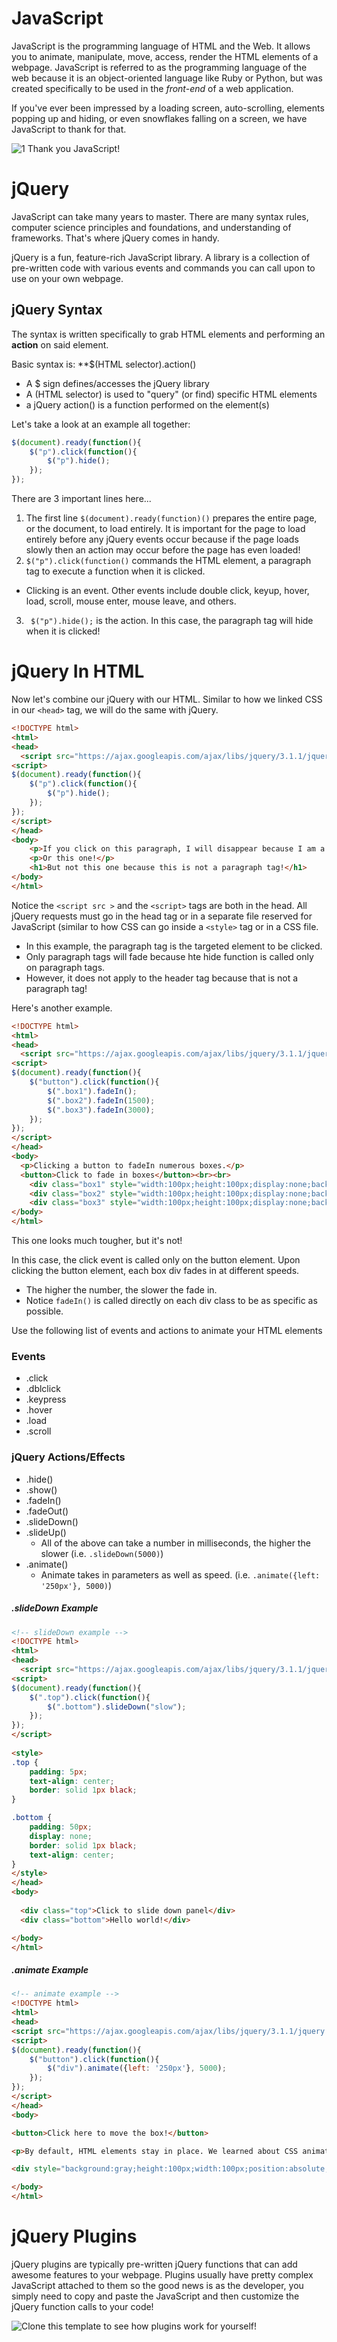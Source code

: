 # JavaScript
JavaScript is the programming language of HTML and the Web. It allows you to animate, manipulate, move, access, render the HTML elements of a webpage. JavaScript is referred to as the programming language of the web because it is an object-oriented language like Ruby or Python, but was created specifically to be used in the *front-end* of a web application. 

If you've ever been impressed by a loading screen, auto-scrolling, elements popping up and hiding, or even snowflakes falling on a screen, we have JavaScript to thank for that. 

![1](https://github.com/Coderdotnew/web_design/blob/master/gifs/thankyou.gif)
Thank you JavaScript!

# jQuery
JavaScript can take many years to master. There are many syntax rules, computer science principles and foundations, and understanding of frameworks. That's where jQuery comes in handy.

jQuery is a fun, feature-rich JavaScript library. A library is a collection of pre-written code with various events and commands you can call upon to use on your own webpage. 

## jQuery Syntax
The syntax is written specifically to grab HTML elements and performing an **action** on said element.

Basic syntax is: **$(HTML selector).action()
- A $ sign defines/accesses the jQuery library
- A (HTML selector) is used to "query" (or find) specific HTML elements
- a jQuery action() is a function performed on the element(s)

Let's take a look at an example all together:
```javascript
$(document).ready(function(){
    $("p").click(function(){
        $("p").hide();
    });
});
```
There are 3 important lines here...
1. The first line `$(document).ready(function)()` prepares the entire page, or the document, to load entirely. It is important for the page to load entirely before any jQuery events occur because if the page loads slowly then an action may occur before the page has even loaded!
2. `$("p").click(function()` commands the HTML element, a paragraph tag to execute a function when it is clicked. 
  - Clicking is an event. Other events include double click, keyup, hover, load, scroll, mouse enter, mouse leave, and others. 
3. ` $("p").hide();` is the action. In this case, the paragraph tag will hide when it is clicked!

# jQuery In HTML
Now let's combine our jQuery with our HTML. Similar to how we linked CSS in our `<head>` tag, we will do the same with jQuery.
```html
<!DOCTYPE html>
<html>
<head>
  <script src="https://ajax.googleapis.com/ajax/libs/jquery/3.1.1/jquery.min.js"></script>
<script>
$(document).ready(function(){
    $("p").click(function(){
        $("p").hide();
    });
});
</script>
</head>
<body>
    <p>If you click on this paragraph, I will disappear because I am a paragraph tag!.</p>
    <p>Or this one!</p>
    <h1>But not this one because this is not a paragraph tag!</h1>
</body>
</html>
```
Notice the `<script src >` and the `<script>` tags are both in the head. All jQuery requests must go in the head tag or in a separate file reserved for JavaScript (similar to how CSS can go inside a `<style>` tag or in a CSS file.
- In this example, the paragraph tag is the targeted element to be clicked. 
- Only paragraph tags will fade because hte hide function is called only on paragraph tags.
- However, it does not apply to the header tag because that is not a paragraph tag!

Here's another example.
```html
<!DOCTYPE html>
<html>
<head>
  <script src="https://ajax.googleapis.com/ajax/libs/jquery/3.1.1/jquery.min.js"></script>
<script>
$(document).ready(function(){
    $("button").click(function(){
        $(".box1").fadeIn();
        $(".box2").fadeIn(1500);
        $(".box3").fadeIn(3000);
    });
});
</script>
</head>
<body>
  <p>Clicking a button to fadeIn numerous boxes.</p>
  <button>Click to fade in boxes</button><br><br>
    <div class="box1" style="width:100px;height:100px;display:none;background-color:red;"></div><br>
    <div class="box2" style="width:100px;height:100px;display:none;background-color:green;"></div><br>
    <div class="box3" style="width:100px;height:100px;display:none;background-color:blue;"></div>
</body>
</html>
```
This one looks much tougher, but it's not!

In this case, the click event is called only on the button element. Upon clicking the button element, each box div fades in at different speeds.
- The higher the number, the slower the fade in. 
- Notice `fadeIn()` is called directly on each div class to be as specific as possible.

Use the following list of events and actions to animate your HTML elements

### Events
- .click
- .dblclick
- .keypress
- .hover
- .load
- .scroll

### jQuery Actions/Effects
- .hide()
- .show()
- .fadeIn() 
- .fadeOut() 
- .slideDown()
- .slideUp()
  - All of the above can take a number in milliseconds, the higher the slower (i.e. `.slideDown(5000)`)
- .animate()
  - Animate takes in parameters as well as speed. (i.e. `.animate({left: '250px'}, 5000)`)

##### .slideDown Example  

```html
<!-- slideDown example -->
<!DOCTYPE html>
<html>
<head>
  <script src="https://ajax.googleapis.com/ajax/libs/jquery/3.1.1/jquery.min.js"></script>
<script> 
$(document).ready(function(){
    $(".top").click(function(){
        $(".bottom").slideDown("slow");
    });
});
</script>
 
<style> 
.top {
    padding: 5px;
    text-align: center;
    border: solid 1px black;
}

.bottom {
    padding: 50px;
    display: none;
    border: solid 1px black;
    text-align: center;
}
</style>
</head>
<body>
 
  <div class="top">Click to slide down panel</div>
  <div class="bottom">Hello world!</div>

</body>
</html>
```
##### .animate Example  

```html
<!-- animate example -->
<!DOCTYPE html>
<html>
<head>
<script src="https://ajax.googleapis.com/ajax/libs/jquery/3.1.1/jquery.min.js"></script>
<script> 
$(document).ready(function(){
    $("button").click(function(){
        $("div").animate({left: '250px'}, 5000);
    });
});
</script> 
</head>
<body>

<button>Click here to move the box!</button>

<p>By default, HTML elements stay in place. We learned about CSS animation, jQuery provides another way to animate!</p>

<div style="background:gray;height:100px;width:100px;position:absolute;"></div>

</body>
</html>
```

# jQuery Plugins
jQuery plugins are typically pre-written jQuery functions that can add awesome features to your webpage. Plugins usually have pretty complex JavaScript attached to them so the good news is as the developer, you simply need to copy and paste the JavaScript and then customize the jQuery function calls to your code!

![Clone this template](https://github.com/Coderdotnew/jquery_webpage) to see how plugins work for yourself!
